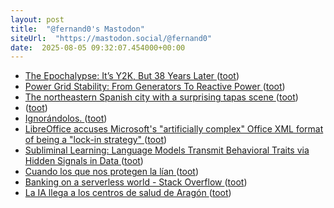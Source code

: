 ```yaml
---
layout: post
title:  "@fernand0's Mastodon"
siteUrl:  "https://mastodon.social/@fernand0"
date:  2025-08-05 09:32:07.454000+00:00
---
```

*  [The Epochalypse: It’s Y2K, But 38 Years Later ](https://hackaday.com/2025/07/22/the-epochalypse-y2k-but-38-years-later) ([toot](https://mastodon.social/@fernand0/114975462355882528))
*  [Power Grid Stability: From Generators To Reactive Power ](https://hackaday.com/2025/07/22/power-grid-stability-from-generators-to-reactive-power) ([toot](https://mastodon.social/@fernand0/114975311890938915))
*  [The northeastern Spanish city with a surprising tapas scene ](https://www.thetimes.com/travel/destinations/europe-travel/spain/zaragoza-where-to-stay-what-to-eat-tapas-aragon-city-break-27hmlc0t) ([toot](https://mastodon.social/@fernand0/114973605862936026))
*  [ ](https://social.hispa.net/@hispa) ([toot](https://mastodon.social/@fernand0/114972840724014087))
*  [Ignorándolos. ](https://avecesunafoto.wordpress.com/2025/08/04/ignorandolos) ([toot](https://mastodon.social/@fernand0/114971708079229682))
*  [LibreOffice accuses Microsoft's "artificially complex" Office XML format of being a "lock-in strategy" ](https://www.xda-developers.com/libreoffice-accuses-microsofts-artificially-complex-office-xml-format) ([toot](https://mastodon.social/@fernand0/114971616222054016))
*  [Subliminal Learning: Language Models Transmit Behavioral Traits via Hidden Signals in Data ](https://alignment.anthropic.com/2025/subliminal-learning) ([toot](https://mastodon.social/@fernand0/114971353908167094))
*  [Cuando los que nos protegen la lían ](http://fernand0.github.io//protegerse-ataques) ([toot](https://mastodon.social/@fernand0/114971231709613983))
*  [Banking on a serverless world - Stack Overflow ](https://stackoverflow.blog/2025/06/06/banking-on-a-serverless-world) ([toot](https://mastodon.social/@fernand0/114971204163488746))
*  [La IA llega a los centros de salud de Aragón ](https://www.diariodelaltoaragon.es/noticias/huesca/2025/07/22/la-ia-llega-a-los-centros-de-salud-de-aragon-1841333-daa.htm) ([toot](https://mastodon.social/@fernand0/114970977755544430))
